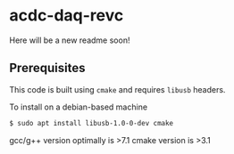 # acdc-daq-revc
Here will be a new readme soon!

## Prerequisites
This code is built using `cmake` and requires `libusb` headers.

To install on a debian-based machine

```bash
$ sudo apt install libusb-1.0-0-dev cmake
```

gcc/g++ version optimally is >7.1 
cmake version is >3.1






